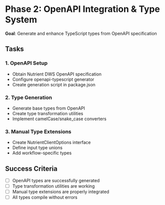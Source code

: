 # Phase 2: OpenAPI Integration & Type System

**Goal**: Generate and enhance TypeScript types from OpenAPI specification

## Tasks

### 1. OpenAPI Setup
- Obtain Nutrient DWS OpenAPI specification
- Configure openapi-typescript generator
- Create generation script in package.json

### 2. Type Generation
- Generate base types from OpenAPI
- Create type transformation utilities
- Implement camelCase/snake_case converters

### 3. Manual Type Extensions
- Create NutrientClientOptions interface
- Define input type unions
- Add workflow-specific types

## Success Criteria
- [ ] OpenAPI types are successfully generated
- [ ] Type transformation utilities are working
- [ ] Manual type extensions are properly integrated
- [ ] All types compile without errors